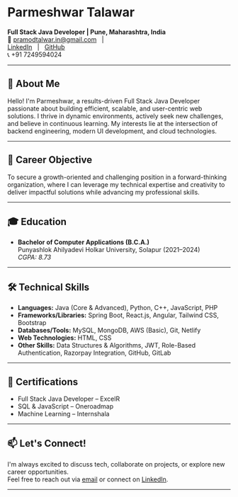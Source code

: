 # Parmeshwar Talawar

**Full Stack Java Developer | Pune, Maharashtra, India**  
📧 [pramodtalwar.in@gmail.com](mailto:pramodtalwar.in@gmail.com) &nbsp; | &nbsp;  
[LinkedIn](https://linkedin.com/in/parmeshwartalwar) &nbsp; | &nbsp; [GitHub](https://github.com/pramod-talwar)  
📞 +91 7249594024

---

## 👋 About Me

Hello! I'm Parmeshwar, a results-driven Full Stack Java Developer passionate about building efficient, scalable, and user-centric web solutions. I thrive in dynamic environments, actively seek new challenges, and believe in continuous learning. My interests lie at the intersection of backend engineering, modern UI development, and cloud technologies.

---

## 🎯 Career Objective

To secure a growth-oriented and challenging position in a forward-thinking organization, where I can leverage my technical expertise and creativity to deliver impactful solutions while advancing my professional skills.

---

## 🎓 Education

- **Bachelor of Computer Applications (B.C.A.)**  
  Punyashlok Ahilyadevi Holkar University, Solapur (2021–2024)  
  _CGPA: 8.73_

---

## 🛠️ Technical Skills

- **Languages:** Java (Core & Advanced), Python, C++, JavaScript, PHP  
- **Frameworks/Libraries:** Spring Boot, React.js, Angular, Tailwind CSS, Bootstrap  
- **Databases/Tools:** MySQL, MongoDB, AWS (Basic), Git, Netlify  
- **Web Technologies:** HTML, CSS  
- **Other Skills:** Data Structures & Algorithms, JWT, Role-Based Authentication, Razorpay Integration, GitHub, GitLab

---

## 📜 Certifications

- Full Stack Java Developer – ExcelR
- SQL & JavaScript – Oneroadmap
- Machine Learning – Internshala

---

## 📫 Let's Connect!

I'm always excited to discuss tech, collaborate on projects, or explore new career opportunities.  
Feel free to reach out via [email](mailto:pramodtalwar.in@gmail.com) or connect on [LinkedIn](https://linkedin.com/in/parmeshwartalwar).

---
